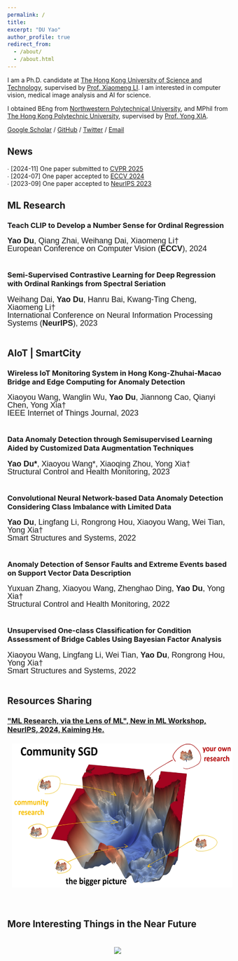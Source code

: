 ```yaml
---
permalink: /
title: 
excerpt: "DU Yao"
author_profile: true
redirect_from: 
  - /about/
  - /about.html
---
```


I am a Ph.D. candidate at [The Hong Kong University of Science and Technology](https://hkust.edu.hk/), supervised by [Prof. Xiaomeng LI](https://xmengli.github.io/). I am interested in computer vision, medical image analysis and AI for science.

I obtained BEng from [Northwestern Polytechnical University](https://en.nwpu.edu.cn/), and MPhil from [The Hong Kong Polytechnic University](https://www.polyu.edu.hk/), supervised by [Prof. Yong XIA](https://www.polyu.edu.hk/cee/~ceyxia/).

[Google Scholar](https://scholar.google.com.hk/citations?user=8krbrWsAAAAJ&hl=zh-CN) / [GitHub](https://github.com/duyao-art) / [Twitter](https://twitter.com/yao53513502) / [Email](mailto:ydubf@connect.ust.hk)


News
-----
∙ [2024-11] One paper submitted to [CVPR 2025](https://cvpr.thecvf.com/Conferences/2025)<br />
∙ [2024-07] One paper accepted to [ECCV 2024](https://eccv.ecva.net)<br />
∙ [2023-09] One paper accepted to [NeurIPS 2023](https://eccv.ecva.net)<br />


ML Research
-----

### Teach CLIP to Develop a Number Sense for Ordinal Regression
<p style="line-height:1.0; font-family: 'Microsoft YaHei', sans-serif;">
<font size="4">
<strong>Yao Du</strong>, Qiang Zhai, Weihang Dai, Xiaomeng Li†<br />
European Conference on Computer Vision  (<strong>ECCV</strong>), 2024<br />
<br />
</font>
</p>

### Semi-Supervised Contrastive Learning for Deep Regression with Ordinal Rankings from Spectral Seriation
<p style="line-height:1.0; font-family: 'Microsoft YaHei', sans-serif;">
<font size="4">
Weihang Dai, <strong>Yao Du</strong>, Hanru Bai, Kwang-Ting Cheng, Xiaomeng Li†<br />
International Conference on Neural Information Processing Systems (<strong>NeurIPS</strong>), 2023<br />
<br />
</font>
</p>




AIoT | SmartCity
-----

### Wireless IoT Monitoring System in Hong Kong-Zhuhai-Macao Bridge and Edge Computing for Anomaly Detection
<p style="line-height:1.0; font-family: 'Microsoft YaHei', sans-serif;">
<font size="4">
Xiaoyou Wang, Wanglin Wu, <strong>Yao Du</strong>, Jiannong Cao, Qianyi Chen, Yong Xia†<br />
IEEE Internet of Things Journal, 2023<br />
<br />
</font>
</p>

### Data Anomaly Detection through Semisupervised Learning Aided by Customized Data Augmentation Techniques
<p style="line-height:1.0; font-family: 'Microsoft YaHei', sans-serif;">
<font size="4">
<strong>Yao Du*</strong>, Xiaoyou Wang*, Xiaoqing Zhou, Yong Xia†<br />
Structural Control and Health Monitoring, 2023<br />
<br />
</font>
</p>

### Convolutional Neural Network-based Data Anomaly Detection Considering Class Imbalance with Limited Data
<p style="line-height:1.0; font-family: 'Microsoft YaHei', sans-serif;">
<font size="4">
<strong>Yao Du</strong>, Lingfang Li, Rongrong Hou, Xiaoyou Wang, Wei Tian, Yong Xia†<br />
Smart Structures and Systems, 2022<br />
<br />
</font>
</p>

### Anomaly Detection of Sensor Faults and Extreme Events based on Support Vector Data Description
<p style="line-height:1.0; font-family: 'Microsoft YaHei', sans-serif;">
<font size="4">
Yuxuan Zhang, Xiaoyou Wang, Zhenghao Ding, <strong>Yao Du</strong>, Yong Xia†<br />
Structural Control and Health Monitoring, 2022<br />
<br />
</font>
</p>

### Unsupervised One-class Classification for Condition Assessment of Bridge Cables Using Bayesian Factor Analysis
<p style="line-height:1.0; font-family: 'Microsoft YaHei', sans-serif;">
<font size="4">
Xiaoyou Wang, Lingfang Li, Wei Tian, <strong>Yao Du</strong>, Rongrong Hou, Yong Xia†<br />
Smart Structures and Systems, 2022<br />
<br />
</font>
</p>

Resources Sharing
-----

### ["ML Research, via the Lens of ML", New in ML Workshop, NeurIPS, 2024, Kaiming He.](https://people.csail.mit.edu/kaiming/neurips2024workshop/neurips2024_newinml_kaiming.pdf)
<img style="float:center; margin:5px 10px" src="../images/researchSGD.png" width="600" height="330">
<p style="line-height:1.0; font-family: 'Microsoft YaHei', sans-serif;">
<font size="4">
<br />
</font>
</p>


More Interesting Things in the Near Future
-----
<div style="margin-bottom: 40px;"></div>




<div align="center"> <a href='https://mapmyvisitors.com/web/1bvj8'  title='Visit tracker'><img src='https://mapmyvisitors.com/map.png?cl=ffffff&w=450&t=tt&d=XEcyH9e1QZFMco1HsD_izASEyJSFdpOMrQKw8pEyEhk&co=2d78ad&ct=ffffff'/></a>
